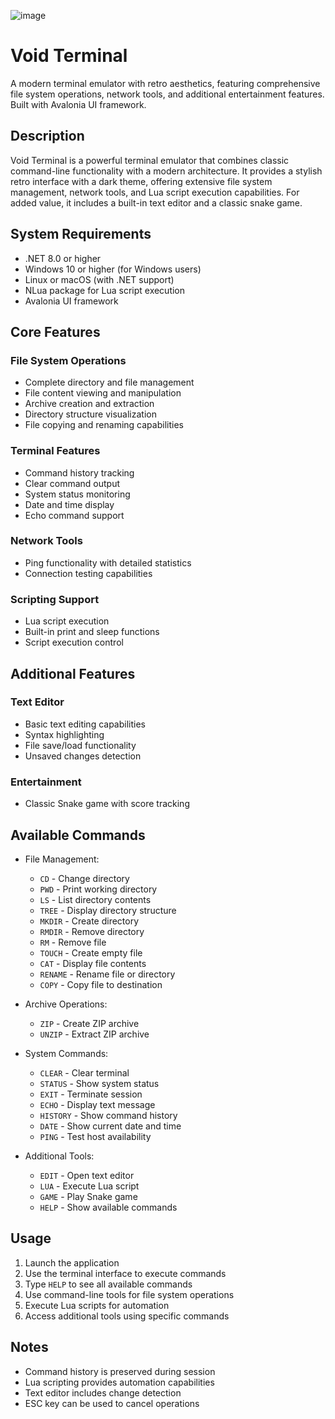 ![image](https://github.com/user-attachments/assets/b735c2f7-4f30-49e8-b88a-db0bfaf7b6cb)

# Void Terminal

A modern terminal emulator with retro aesthetics, featuring comprehensive file system operations, network tools, and additional entertainment features. Built with Avalonia UI framework.

## Description

Void Terminal is a powerful terminal emulator that combines classic command-line functionality with a modern architecture. It provides a stylish retro interface with a dark theme, offering extensive file system management, network tools, and Lua script execution capabilities. For added value, it includes a built-in text editor and a classic snake game.

## System Requirements

- .NET 8.0 or higher
- Windows 10 or higher (for Windows users)
- Linux or macOS (with .NET support)
- NLua package for Lua script execution
- Avalonia UI framework

## Core Features

### File System Operations
- Complete directory and file management
- File content viewing and manipulation
- Archive creation and extraction
- Directory structure visualization
- File copying and renaming capabilities

### Terminal Features
- Command history tracking
- Clear command output
- System status monitoring
- Date and time display
- Echo command support

### Network Tools
- Ping functionality with detailed statistics
- Connection testing capabilities

### Scripting Support
- Lua script execution
- Built-in print and sleep functions
- Script execution control

## Additional Features

### Text Editor
- Basic text editing capabilities
- Syntax highlighting
- File save/load functionality
- Unsaved changes detection

### Entertainment
- Classic Snake game with score tracking

## Available Commands

- File Management:
  - `CD` - Change directory
  - `PWD` - Print working directory
  - `LS` - List directory contents
  - `TREE` - Display directory structure
  - `MKDIR` - Create directory
  - `RMDIR` - Remove directory
  - `RM` - Remove file
  - `TOUCH` - Create empty file
  - `CAT` - Display file contents
  - `RENAME` - Rename file or directory
  - `COPY` - Copy file to destination

- Archive Operations:
  - `ZIP` - Create ZIP archive
  - `UNZIP` - Extract ZIP archive

- System Commands:
  - `CLEAR` - Clear terminal
  - `STATUS` - Show system status
  - `EXIT` - Terminate session
  - `ECHO` - Display text message
  - `HISTORY` - Show command history
  - `DATE` - Show current date and time
  - `PING` - Test host availability

- Additional Tools:
  - `EDIT` - Open text editor
  - `LUA` - Execute Lua script
  - `GAME` - Play Snake game
  - `HELP` - Show available commands

## Usage

1. Launch the application
2. Use the terminal interface to execute commands
3. Type `HELP` to see all available commands
4. Use command-line tools for file system operations
5. Execute Lua scripts for automation
6. Access additional tools using specific commands

## Notes

- Command history is preserved during session
- Lua scripting provides automation capabilities
- Text editor includes change detection
- ESC key can be used to cancel operations
